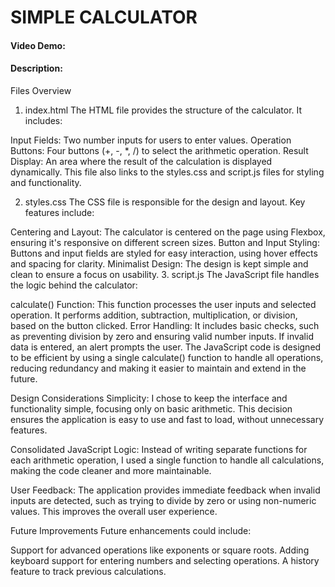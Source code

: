 # SIMPLE CALCULATOR
#### Video Demo:  <URL HERE>
#### Description:
Files Overview
1. index.html
The HTML file provides the structure of the calculator. It includes:

Input Fields: Two number inputs for users to enter values.
Operation Buttons: Four buttons (+, -, *, /) to select the arithmetic operation.
Result Display: An area where the result of the calculation is displayed dynamically.
This file also links to the styles.css and script.js files for styling and functionality.

2. styles.css
The CSS file is responsible for the design and layout. Key features include:

Centering and Layout: The calculator is centered on the page using Flexbox, ensuring it's responsive on different screen sizes.
Button and Input Styling: Buttons and input fields are styled for easy interaction, using hover effects and spacing for clarity.
Minimalist Design: The design is kept simple and clean to ensure a focus on usability.
3. script.js
The JavaScript file handles the logic behind the calculator:

calculate() Function: This function processes the user inputs and selected operation. It performs addition, subtraction, multiplication, or division, based on the button clicked.
Error Handling: It includes basic checks, such as preventing division by zero and ensuring valid number inputs. If invalid data is entered, an alert prompts the user.
The JavaScript code is designed to be efficient by using a single calculate() function to handle all operations, reducing redundancy and making it easier to maintain and extend in the future.

Design Considerations
Simplicity: I chose to keep the interface and functionality simple, focusing only on basic arithmetic. This decision ensures the application is easy to use and fast to load, without unnecessary features.

Consolidated JavaScript Logic: Instead of writing separate functions for each arithmetic operation, I used a single function to handle all calculations, making the code cleaner and more maintainable.

User Feedback: The application provides immediate feedback when invalid inputs are detected, such as trying to divide by zero or using non-numeric values. This improves the overall user experience.

Future Improvements
Future enhancements could include:

Support for advanced operations like exponents or square roots.
Adding keyboard support for entering numbers and selecting operations.
A history feature to track previous calculations.
